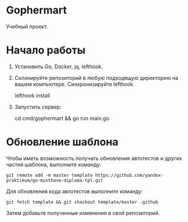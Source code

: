 # Gophermart

Учебный проект.

# Начало работы

1. Установить Go, Docker, jq, lefthook.
1. Склонируйте репозиторий в любую подходящую директорию на вашем компьютере. Синхронизируйте lefthook

      lefthook install

1. Запустить сервер:

      cd cmd/gophermart && go run main.go

# Обновление шаблона

Чтобы иметь возможность получать обновления автотестов и других частей шаблона, выполните команду:

```
git remote add -m master template https://github.com/yandex-praktikum/go-musthave-diploma-tpl.git
```

Для обновления кода автотестов выполните команду:

```
git fetch template && git checkout template/master .github
```

Затем добавьте полученные изменения в свой репозиторий.
